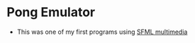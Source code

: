 # Pong Emulator
* This was one of my first programs using <a href="https://www.sfml-dev.org/">SFML multimedia</a>
